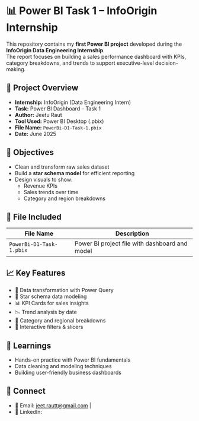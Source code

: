 # 📊 Power BI Task 1 – InfoOrigin Internship

This repository contains my **first Power BI project** developed during the **InfoOrigin Data Engineering Internship**.  
The report focuses on building a sales performance dashboard with KPIs, category breakdowns, and trends to support executive-level decision-making.

## 🧠 Project Overview        

- **Internship:** InfoOrigin (Data Engineering Intern)  
- **Task:** Power BI Dashboard – Task 1  
- **Author:** Jeetu Raut  
- **Tool Used:** Power BI Desktop (.pbix)  
- **File Name:** `PowerBi-D1-Task-1.pbix`  
- **Date:** June 2025  

## 📌 Objectives

- Clean and transform raw sales dataset  
- Build a **star schema model** for efficient reporting  
- Design visuals to show:
  - Revenue KPIs  
  - Sales trends over time  
  - Category and region breakdowns  

## 📁 File Included

| File Name                  | Description                        |
|-----------------------------|------------------------------------|
| `PowerBi-D1-Task-1.pbix`    | Power BI project file with dashboard and model |

## 📈 Key Features

- 🧹 Data transformation with Power Query  
- 🌟 Star schema data modeling  
- 📊 KPI Cards for sales insights  
- 📉 Trend analysis by date  
- 🧭 Category and regional breakdowns  
- 🎯 Interactive filters & slicers  



## 🧠 Learnings

- Hands-on practice with Power BI fundamentals  
- Data cleaning and modeling techniques  
- Building user-friendly business dashboards  

## 🔗 Connect

- 📧 Email: jeet.rautt@gmail.com  |  
- 🔗 LinkedIn:  
